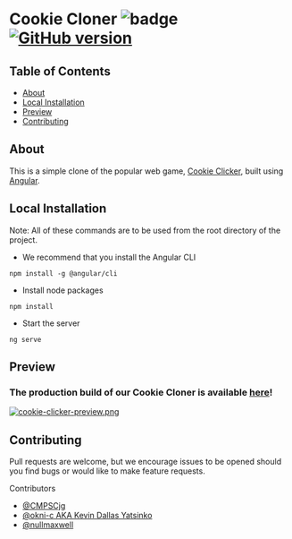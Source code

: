 # Cookie Cloner ![badge](https://img.shields.io/badge/license-Open-brightgreen) [![GitHub version](https://badge.fury.io/gh/Naereen%2FStrapDown.js.svg)](https://github.com/CMPSCjg/CookieCloner)

## Table of Contents
    
* [About](#about)
* [Local Installation](#local-installation)
* [Preview](#preview)
* [Contributing](#contributing)


## About 
    
This is a simple clone of the popular web game, [Cookie Clicker](https://orteil.dashnet.org/cookieclicker/), built using [Angular](https://angular.io/).
    
    
## Local Installation

Note: All of these commands are to be used from the root directory of the project.

- We recommend that you install the Angular CLI
```
npm install -g @angular/cli
```
- Install node packages
```
npm install
```
- Start the server
```
ng serve
```


## Preview 

### The production build of our Cookie Cloner is available [here](https://cookie-cloner.vercel.app/)!
[![cookie-clicker-preview.png](https://i.postimg.cc/9QDjp80H/cookie-clicker-preview.png)](https://cookie-cloner.vercel.app/)

    
    
## Contributing
    
Pull requests are welcome, but we encourage issues to be opened should you find bugs or would like to make feature requests.

Contributors
- [@CMPSCjg](https://github.com/CMPSCjg)
- [@okni-c AKA Kevin Dallas Yatsinko](https://github.com/okni-c)
- [@nullmaxwell](https://github.com/nullmaxwell)
